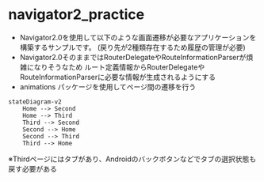 # navigator2_practice

- Navigator2.0を使用して以下のような画面遷移が必要なアプリケーションを構築するサンプルです。
    (戻り先が2種類存在するため履歴の管理が必要)
- Navigator2.0そのままではRouterDelegateやRouteInformationParserが煩雑になりそうなため
    ルート定義情報からRouterDelegateやRouteInformationParserに必要な情報が生成されるようにする
- animations パッケージを使用してページ間の遷移を行う

``` mermaid
stateDiagram-v2
    Home --> Second
    Home --> Third
    Third --> Second
    Second --> Home
    Second --> Third
    Third --> Home
```

※Thirdページにはタブがあり、Androidのバックボタンなどでタブの選択状態も戻す必要がある
